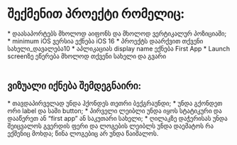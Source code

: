 <h1> შექმენით პროექტი რომელიც: </h1>
* დაასაპორტებს მხოლოდ აიფონს და მხოლოდ ვერტიკალურ პოზიციაში;
* minimum iOS ვერსია ექნება iOS 16
* პროექტს დაარქვით თქვენი სახელი_დავალება10
* აპლიკაციას display name ექნება First App
* Launch screenზე ეწერება მხოლოდ თქვენი სახელი და გვარი
  </br>
  </br>
<h2>ვიზუალი იქნება შემდეგნაირი: </h2>
* თავდაპირველად უნდა ჰქონდეს თეთრი ბექგრაუნდი;
* უნდა გქონდეთ ორი label და სამი button;
* პირველი ლეიბლი უნდა იყოს სტატიკური და დააწერეთ ან “first app” ან საკუთარი სახელი;
* ღილაკზე დაჭერისას უნდა შეიცვალოს გვერდის ფერი და ლოგების ლეიბლს უნდა დაემატოს რა ექშენიც მოხდა; წინა ლოგებიც არ უნდა წაიშალოს.
